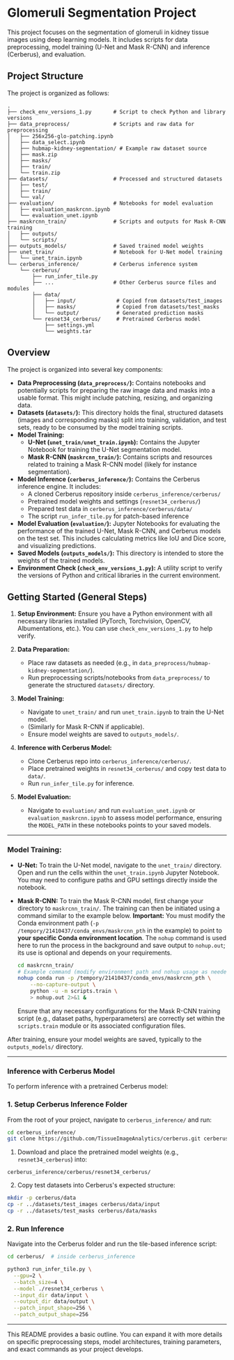 # Glomeruli Segmentation Project

This project focuses on the segmentation of glomeruli in kidney tissue images using deep learning models. It includes scripts for data preprocessing, model training (U-Net and Mask R-CNN) and inference (Cerberus), and evaluation.

## Project Structure

The project is organized as follows:

```text
.
├── check_env_versions_1.py       # Script to check Python and library versions
├── data_preprocess/              # Scripts and raw data for preprocessing
│   ├── 256x256-glo-patching.ipynb
│   ├── data_select.ipynb
│   ├── hubmap-kidney-segmentation/ # Example raw dataset source
│   ├── mask.zip
│   ├── masks/
│   ├── train/
│   └── train.zip
├── datasets/                     # Processed and structured datasets
│   ├── test/
│   ├── train/
│   └── val/
├── evaluation/                   # Notebooks for model evaluation
│   ├── evaluation_maskrcnn.ipynb
│   └── evaluation_unet.ipynb
├── maskrcnn_train/               # Scripts and outputs for Mask R-CNN training
│   ├── outputs/
│   └── scripts/
├── outputs_models/               # Saved trained model weights
├── unet_train/                   # Notebook for U-Net model training
│   └── unet_train.ipynb
└── cerberus_inference/           # Cerberus inference system
    └── cerberus/
        ├── run_infer_tile.py
        ├── ...                   # Other Cerberus source files and modules
        ├── data/
        │   ├── input/             # Copied from datasets/test_images
        │   ├── masks/             # Copied from datasets/test_masks
        │   └── output/            # Generated prediction masks
        └── resnet34_cerberus/     # Pretrained Cerberus model
            ├── settings.yml
            └── weights.tar
```

## Overview

The project is organized into several key components:

* **Data Preprocessing (`data_preprocess/`):** Contains notebooks and potentially scripts for preparing the raw image data and masks into a usable format. This might include patching, resizing, and organizing data.
* **Datasets (`datasets/`):** This directory holds the final, structured datasets (images and corresponding masks) split into training, validation, and test sets, ready to be consumed by the model training scripts.
* **Model Training:**
    * **U-Net (`unet_train/unet_train.ipynb`):** Contains the Jupyter Notebook for training the U-Net segmentation model.
    * **Mask R-CNN (`maskrcnn_train/`):** Contains scripts and resources related to training a Mask R-CNN model (likely for instance segmentation).
* **Model Inference (`cerberus_inference/`):** Contains the Cerberus inference engine. It includes:
    * A cloned Cerberus repository inside `cerberus_inference/cerberus/`
    * Pretrained model weights and settings (`resnet34_cerberus/`)
    * Prepared test data in `cerberus_inference/cerberus/data/`
    * The script `run_infer_tile.py` for patch-based inference
* **Model Evaluation (`evaluation/`):** Jupyter Notebooks for evaluating the performance of the trained U-Net, Mask R-CNN, and Cerberus models on the test set. This includes calculating metrics like IoU and Dice score, and visualizing predictions.
* **Saved Models (`outputs_models/`):** This directory is intended to store the weights of the trained models.
* **Environment Check (`check_env_versions_1.py`):** A utility script to verify the versions of Python and critical libraries in the current environment.

## Getting Started (General Steps)

1.  **Setup Environment:** Ensure you have a Python environment with all necessary libraries installed (PyTorch, Torchvision, OpenCV, Albumentations, etc.). You can use `check_env_versions_1.py` to help verify.
2.  **Data Preparation:**
    * Place raw datasets as needed (e.g., in `data_preprocess/hubmap-kidney-segmentation/`).
    * Run preprocessing scripts/notebooks from `data_preprocess/` to generate the structured `datasets/` directory.
3.  **Model Training:**
    * Navigate to `unet_train/` and run `unet_train.ipynb` to train the U-Net model.
    * (Similarly for Mask R-CNN if applicable).
    * Ensure model weights are saved to `outputs_models/`.
4. **Inference with Cerberus Model:**  
   * Clone Cerberus repo into `cerberus_inference/cerberus/`.
   * Place pretrained weights in `resnet34_cerberus/` and copy test data to `data/`.
   * Run `run_infer_tile.py` for inference.

5.  **Model Evaluation:**
    * Navigate to `evaluation/` and run `evaluation_unet.ipynb` or `evaluation_maskrcnn.ipynb` to assess model performance, ensuring the `MODEL_PATH` in these notebooks points to your saved models.

---

### Model Training:

* **U-Net:**
    To train the U-Net model, navigate to the `unet_train/` directory. Open and run the cells within the `unet_train.ipynb` Jupyter Notebook. You may need to configure paths and GPU settings directly inside the notebook.

* **Mask R-CNN:**
    To train the Mask R-CNN model, first change your directory to `maskrcnn_train/`. The training can then be initiated using a command similar to the example below. **Important:** You must modify the Conda environment path (`-p /tempory/21410437/conda_envs/maskrcnn_pth` in the example) to point to **your specific Conda environment location**. The `nohup` command is used here to run the process in the background and save output to `nohup.out`; its use is optional and depends on your requirements.

    ```bash
    cd maskrcnn_train/
    # Example command (modify environment path and nohup usage as needed):
    nohup conda run -p /tempory/21410437/conda_envs/maskrcnn_pth \
        --no-capture-output \
        python -u -m scripts.train \
        > nohup.out 2>&1 &
    ```
    Ensure that any necessary configurations for the Mask R-CNN training script (e.g., dataset paths, hyperparameters) are correctly set within the `scripts.train` module or its associated configuration files.

After training, ensure your model weights are saved, typically to the `outputs_models/` directory.

---

### Inference with Cerberus Model

To perform inference with a pretrained Cerberus model:

### 1. Setup Cerberus Inference Folder

From the root of your project, navigate to `cerberus_inference/` and run:

```bash
cd cerberus_inference/
git clone https://github.com/TissueImageAnalytics/cerberus.git cerberus
```

1. Download and place the pretrained model weights (e.g., `resnet34_cerberus`) into:

```
cerberus_inference/cerberus/resnet34_cerberus/
```

2. Copy test datasets into Cerberus's expected structure:

```bash
mkdir -p cerberus/data
cp -r ../datasets/test_images cerberus/data/input
cp -r ../datasets/test_masks cerberus/data/masks
```

### 2. Run Inference

Navigate into the Cerberus folder and run the tile-based inference script:

```bash
cd cerberus/  # inside cerberus_inference

python3 run_infer_tile.py \
  --gpu=2 \
  --batch_size=4 \
  --model ./resnet34_cerberus \
  --input_dir data/input \
  --output_dir data/output \
  --patch_input_shape=256 \
  --patch_output_shape=256
```

----

This README provides a basic outline. You can expand it with more details on specific preprocessing steps, model architectures, training parameters, and exact commands as your project develops.